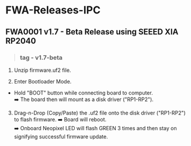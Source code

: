 # FWA-Releases-IPC



## FWA0001 v1.7 - Beta Release using SEEED XIA RP2040
 > ### tag - v1.7-beta


1.   Unzip firmware.uf2 file.  

2.  Enter Bootloader Mode.  

 -  Hold "BOOT" button while connecting board to computer.   
  :arrow_right: The board then will mount as a disk driver ("RP1-RP2").  
 
3.  Drag-n-Drop (Copy/Paste) the .uf2 file onto the disk driver ("RP1-RP2") to flash firmware.
:arrow_right: Board will reboot.  
:arrow_right: Onboard Neopixel LED will flash GREEN 3 times and then stay on signifying successful firmware update.  
